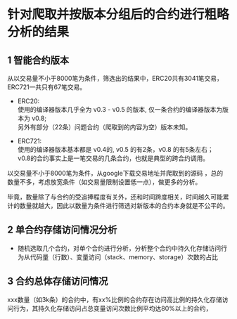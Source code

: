 # 针对爬取并按版本分组后的合约进行粗略分析的结果

## 1 智能合约版本
从以交易量不小于8000笔为条件，筛选出的结果中，ERC20共有3041笔交易，ERC721一共只有67笔交易。

- ERC20:  
    使用的编译器版本几乎全为 v0.3 - v0.5 的版本, 仅一条合约的编译器版本为版本为 v0.8;  
    另外有部分（22条）问题合约（爬取到的内容为空）版本未知。  

- ERC721:  
    使用的编译器版本基本都是 v0.4的, v0.5 的有2条，v0.8 的有5条左右；  
    v0.8的合约事实上是一笔交易的几条合约，也就是典型的跨合约调用。

以交易量不小于8000笔为条件，从google下载交易地址并爬取到的源码 ，总的数量不多，考虑放宽条件（如交易量限制设置低一点），做更多的分析。

毕竟，数量除了与合约的受追捧程度有关外，还和时间跨度相关，时间越久可能累计的数量就越大，因此以数量为条件进行筛选对新版本的合约本身就是不公平的。


## 2 单合约存储访问情况分析
- 随机选取几个合约，对单个合约进行分析，分析整个合约中持久化存储访问行为从代码量（行数）、变量访问（stack、memory、storage）次数的占比

## 3 合约总体存储访问情况
xxx数量（如3k条）的合约中，有xx%比例的合约存在访问高比例的持久化存储访问行为，其持久化存储访问占总变量访问次数比例平均达80%以上的合约，
